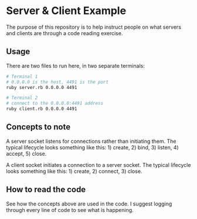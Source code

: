 # Server & Client Example

The purpose of this repository is to help instruct people on what servers and clients are through a code reading exercise.

## Usage

There are two files to run here, in two separate terminals:

```bash
# Terminal 1
# 0.0.0.0 is the host, 4491 is the port
ruby server.rb 0.0.0.0 4491
```

```bash
# Terminal 2
# connect to the 0.0.0.0:4491 address
ruby client.rb 0.0.0.0 4491
```

## Concepts to note

A server socket listens for connections rather than initiating them. The typical lifecycle looks something like this: 1) create, 2) bind, 3) listen, 4) accept, 5) close.

A client socket initiates a connection to a server socket. The typical lifecycle looks something like this: 1) create, 2) connect, 3) close.

## How to read the code

See how the concepts above are used in the code. I suggest logging through every line of code to see what is happening.